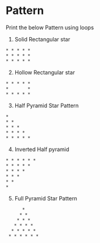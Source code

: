 # Pattern

Print the below Pattern using loops
 
1) Solid Rectangular star
```
* * * * *
* * * * *
* * * * *
```
2) Hollow Rectangular star
```
* * * * *
*       *
* * * * *
```
3) Half Pyramid Star Pattern
```
*
* *
* * *
* * * *
* * * * *
```
4) Inverted Half pyramid
```
* * * * * *
* * * * *
* * * *
* * *
* *
*
```
5) Full Pyramid Star Pattern
```
      *
     * *
    * * *
   * * * *
  * * * * *
 * * * * * *
```
